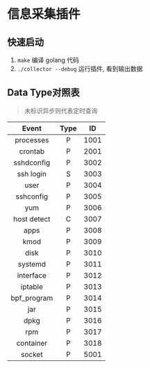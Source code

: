 # 信息采集插件

## 快速启动

1. `make` 编译 golang 代码
2. `./collector --debug` 运行插件, 看到输出数据

## Data Type对照表

> 未标识异步则代表定时查询

|   Event   | Type |  ID  |
| :-------: | :--: |  :-: |
| processes |  P   | 1001 |
|  crontab  |  P   | 2001 |
|sshdconfig |  P   | 3002 |
| ssh login |  S   | 3003 |
|   user    |  P   | 3004 |
| sshconfig |  P   | 3005 |
|    yum    |  P   | 3006 |
|host detect|  C   | 3007 |
|    apps   |  P   | 3008 |
|    kmod   |  P   | 3009 |
|    disk   |  P   | 3010 |
|  systemd  |  P   | 3011 |
| interface |  P   | 3012 |
|  iptable  |  P   | 3013 |
|bpf_program|  P   | 3014 |
|    jar    |  P   | 3015 |
|   dpkg    |  P   | 3016 |
|    rpm    |  P   | 3017 |
| container |  P   | 3018 |
|  socket   |  P   | 5001 |
